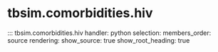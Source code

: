# tbsim.comorbidities.hiv

::: tbsim.comorbidities.hiv
    handler: python
    selection:
      members_order: source
    rendering:
      show_source: true
      show_root_heading: true 